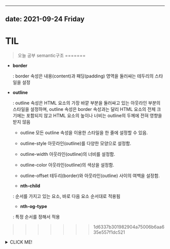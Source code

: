 
---
date: 2021-09-24 Friday
---

# TIL

> 오늘 공부
semantic구조 
=======

- **border**

  :  border 속성은 내용(content)과 패딩(padding) 영역을 둘러싸는 테두리의 스타일을 설정

- **outline**

  : outline 속성은 HTML 요소의 가장 바깥 부분을 둘러싸고 있는 아웃라인 부분의 스타일을 설정하며,
  outline 속성은 border 속성과는 달리 HTML 요소의 전체 크기에는 포함되지 않고 HTML 요소의 높이나 너비는 outline의 두께에 전혀 영향을 받지 않음

  - outline	모든 outline 속성을 이용한 스타일을 한 줄에 설정할 수 있음.
  - outline-style	아웃라인(outline)를 다양한 모양으로 설정함.
  - outline-width	아웃라인(outline)의 너비를 설정함.
  - outline-color	아웃라인(outline)의 색상을 설정함.
  - outline-offset	테두리(border)와 아웃라인(outline) 사이의 여백을 설정함.

  - **nth-child**

  : 순서를 가지고 있는 요소, 바로 다음 요소 순서대로 적용됨




  - **nth-og-type**

  : 특정 순서를 정해서 적용
>>>>>>> 1d6337b301982904a75006b6aa635e557f1dc521







<details>
<summary>CLICK ME!</summary>  

- https://soharu.tistory.com/3

</detials>  


 